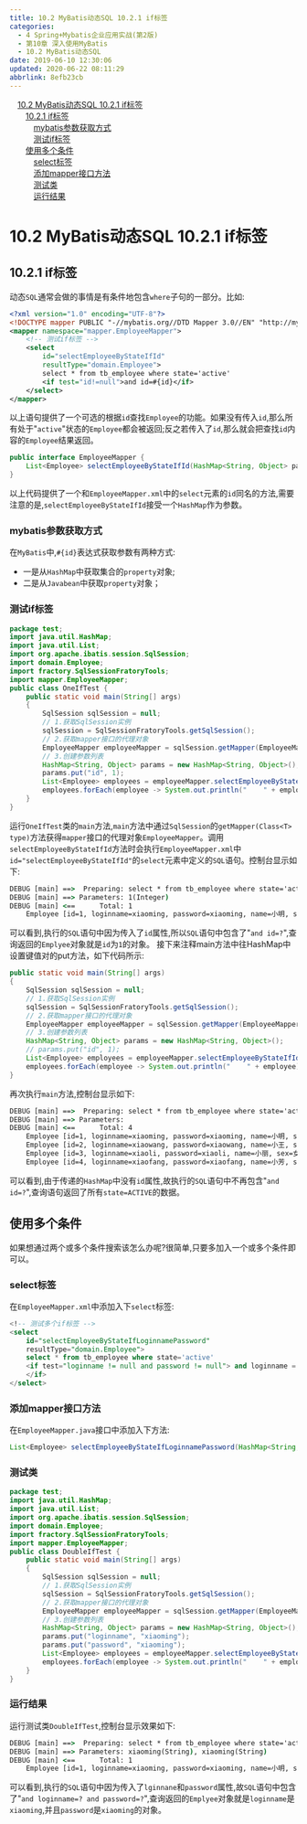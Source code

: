 ```yaml
---
title: 10.2 MyBatis动态SQL 10.2.1 if标签
categories: 
  - 4 Spring+Mybatis企业应用实战(第2版)
  - 第10章 深入使用MyBatis
  - 10.2 MyBatis动态SQL
date: 2019-06-10 12:30:06
updated: 2020-06-22 08:11:29
abbrlink: 8efb23cb
---
```

<div id='my_toc'><a href="/JavaReadingNotes/8efb23cb/#10-2-MyBatis动态SQL-10-2-1-if标签" class="header_1">10.2 MyBatis动态SQL 10.2.1 if标签</a>&nbsp;<br><a href="/JavaReadingNotes/8efb23cb/#10-2-1-if标签" class="header_2">10.2.1 if标签</a>&nbsp;<br><a href="/JavaReadingNotes/8efb23cb/#mybatis参数获取方式" class="header_3">mybatis参数获取方式</a>&nbsp;<br><a href="/JavaReadingNotes/8efb23cb/#测试if标签" class="header_3">测试if标签</a>&nbsp;<br><a href="/JavaReadingNotes/8efb23cb/#使用多个条件" class="header_2">使用多个条件</a>&nbsp;<br><a href="/JavaReadingNotes/8efb23cb/#select标签" class="header_3">select标签</a>&nbsp;<br><a href="/JavaReadingNotes/8efb23cb/#添加mapper接口方法" class="header_3">添加mapper接口方法</a>&nbsp;<br><a href="/JavaReadingNotes/8efb23cb/#测试类" class="header_3">测试类</a>&nbsp;<br><a href="/JavaReadingNotes/8efb23cb/#运行结果" class="header_3">运行结果</a>&nbsp;<br></div>
<style>.header_1{margin-left: 1em;}.header_2{margin-left: 2em;}.header_3{margin-left: 3em;}.header_4{margin-left: 4em;}.header_5{margin-left: 5em;}.header_6{margin-left: 6em;}</style>
<!--more-->
<script>if (navigator.platform.search('arm')==-1){document.getElementById('my_toc').style.display = 'none';}var e,p = document.getElementsByTagName('p');while (p.length>0) {e = p[0];e.parentElement.removeChild(e);}</script>

<!--end-->
# 10.2 MyBatis动态SQL 10.2.1 if标签 #
## 10.2.1 if标签 ##
动态`SQL`通常会做的事情是有条件地包含`where`子句的一部分。比如:
```xml
<?xml version="1.0" encoding="UTF-8"?>
<!DOCTYPE mapper PUBLIC "-//mybatis.org//DTD Mapper 3.0//EN" "http://mybatis.org/dtd/mybatis-3-mapper.dtd" >
<mapper namespace="mapper.EmployeeMapper">
    <!-- 测试if标签 -->
    <select
        id="selectEmployeeByStateIfId"
        resultType="domain.Employee">
        select * from tb_employee where state='active'
        <if test="id!=null">and id=#{id}</if>
    </select>
</mapper>
```
以上语句提供了一个可选的根据`id`查找`Employee`的功能。如果没有传入`id`,那么所有处于"`active`"状态的`Employee`都会被返回;反之若传入了`id`,那么就会把查找`id`内容的`Employee`结果返回。
```java
public interface EmployeeMapper {
    List<Employee> selectEmployeeByStateIfId(HashMap<String, Object> params);
}
```
以上代码提供了一个和`EmployeeMapper.xml`中的`select`元素的`id`同名的方法,需要注意的是,`selectEmployeeByStateIfId`接受一个`HashMap`作为参数。
### mybatis参数获取方式 ###
在`MyBatis`中,`#{id}`表达式获取参数有两种方式:
- 一是从`HashMap`中获取集合的`property`对象;
- 二是从`Javabean`中获取`property`对象；

### 测试if标签 ###
```java
package test;
import java.util.HashMap;
import java.util.List;
import org.apache.ibatis.session.SqlSession;
import domain.Employee;
import fractory.SqlSessionFratoryTools;
import mapper.EmployeeMapper;
public class OneIfTest {
    public static void main(String[] args)
    {
        SqlSession sqlSession = null;
        // 1.获取SqlSession实例
        sqlSession = SqlSessionFratoryTools.getSqlSession();
        // 2.获取mapper接口的代理对象
        EmployeeMapper employeeMapper = sqlSession.getMapper(EmployeeMapper.class);
        // 3.创建参数列表
        HashMap<String, Object> params = new HashMap<String, Object>();
        params.put("id", 1);
        List<Employee> employees = employeeMapper.selectEmployeeByStateIfId(params);
        employees.forEach(employee -> System.out.println("    " + employee));
    }
}
```
运行`OneIfTest`类的`main`方法,`main`方法中通过`SqlSession`的`getMapper(Class<T> type)`方法获得`mapper`接口的代理对象`EmployeeMapper`。调用`selectEmployeeByStateIfId`方法时会执行`EmployeeMapper.xml`中`id="selectEmployeeByStateIfId"`的`select`元素中定义的`SQL`语句。控制台显示如下:
```cmd
DEBUG [main] ==>  Preparing: select * from tb_employee where state='active' and id=? 
DEBUG [main] ==> Parameters: 1(Integer)
DEBUG [main] <==      Total: 1
    Employee [id=1, loginname=xiaoming, password=xiaoming, name=小明, sex=男, age=19, phone=123456789123, sal=9800.0, state=active]
```
可以看到,执行的`SQL`语句中因为传入了`id`属性,所以`SQL`语句中包含了"`and id=?`",查询返回的`Emplyee`对象就是`id`为`1`的对象。
接下来注释main方法中往HashMap中设置键值对的put方法，如下代码所示:
```java
public static void main(String[] args)
{
    SqlSession sqlSession = null;
    // 1.获取SqlSession实例
    sqlSession = SqlSessionFratoryTools.getSqlSession();
    // 2.获取mapper接口的代理对象
    EmployeeMapper employeeMapper = sqlSession.getMapper(EmployeeMapper.class);
    // 3.创建参数列表
    HashMap<String, Object> params = new HashMap<String, Object>();
    // params.put("id", 1);
    List<Employee> employees = employeeMapper.selectEmployeeByStateIfId(params);
    employees.forEach(employee -> System.out.println("    " + employee));
}
```
再次执行`main`方法,控制台显示如下:
```cmd
DEBUG [main] ==>  Preparing: select * from tb_employee where state='active' 
DEBUG [main] ==> Parameters: 
DEBUG [main] <==      Total: 4
    Employee [id=1, loginname=xiaoming, password=xiaoming, name=小明, sex=男, age=19, phone=123456789123, sal=9800.0, state=active]
    Employee [id=2, loginname=xiaowang, password=xiaowang, name=小王, sex=男, age=21, phone=123456789123, sal=6800.0, state=active]
    Employee [id=3, loginname=xiaoli, password=xiaoli, name=小丽, sex=女, age=23, phone=123456789123, sal=7800.0, state=active]
    Employee [id=4, loginname=xiaofang, password=xiaofang, name=小芳, sex=女, age=22, phone=123456789123, sal=8800.0, state=active]
```
可以看到,由于传递的`HashMap`中没有`id`属性,故执行的`SQL`语句中不再包含"`and id=?`",查询语句返回了所有`state=ACTIVE`的数据。
## 使用多个条件 ##
如果想通过两个或多个条件搜索该怎么办呢?很简单,只要多加入一个或多个条件即可以。
### select标签 ###
在`EmployeeMapper.xml`中添加入下`select`标签:
```sql
<!-- 测试多个if标签 -->
<select
    id="selectEmployeeByStateIfLoginnamePassword"
    resultType="domain.Employee">
    select * from tb_employee where state='active'
    <if test="loginname != null and password != null"> and loginname = #{loginname} and password = #{password}
    </if>
</select>
```
### 添加mapper接口方法 ###
在`EmployeeMapper.java`接口中添加入下方法:
```java
List<Employee> selectEmployeeByStateIfLoginnamePassword(HashMap<String, Object> params);
```
### 测试类 ###
```java
package test;
import java.util.HashMap;
import java.util.List;
import org.apache.ibatis.session.SqlSession;
import domain.Employee;
import fractory.SqlSessionFratoryTools;
import mapper.EmployeeMapper;
public class DoubleIfTest {
    public static void main(String[] args)
    {
        SqlSession sqlSession = null;
        // 1.获取SqlSession实例
        sqlSession = SqlSessionFratoryTools.getSqlSession();
        // 2.获取mapper接口的代理对象
        EmployeeMapper employeeMapper = sqlSession.getMapper(EmployeeMapper.class);
        // 3.创建参数列表
        HashMap<String, Object> params = new HashMap<String, Object>();
        params.put("loginname", "xiaoming");
        params.put("password", "xiaoming");
        List<Employee> employees = employeeMapper.selectEmployeeByStateIfLoginnamePassword(params);
        employees.forEach(employee -> System.out.println("    " + employee));
    }
}
```
### 运行结果 ###
运行测试类`DoubleIfTest`,控制台显示效果如下:
```cmd
DEBUG [main] ==>  Preparing: select * from tb_employee where state='active' and loginname = ? and password = ? 
DEBUG [main] ==> Parameters: xiaoming(String), xiaoming(String)
DEBUG [main] <==      Total: 1
    Employee [id=1, loginname=xiaoming, password=xiaoming, name=小明, sex=男, age=19, phone=123456789123, sal=9800.0, state=active]
```
可以看到,执行的`SQL`语句中因为传入了`lginnane`和`password`属性,故`SQL`语句中包含了"`and loginname=? and password=?`",查询返回的`Emplyee`对象就是`loginname`是`xiaoming`,并且`password`是`xiaoming`的对象。
